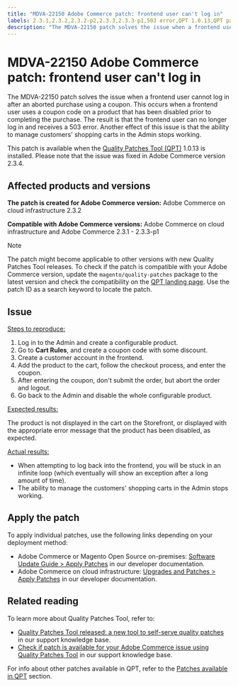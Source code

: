 ```yaml
---
title: "MDVA-22150 Adobe Commerce patch: frontend user can't log in"
labels: 2.3.1,2.3.2,2.3.2-p2,2.3.3,2.3.3-p1,503 error,QPT 1.0.13,QPT patches,Magento Commerce,Magento Commerce Cloud,Quality Patches Tool,aborted order,can't login,cancelled,coupon,disabled product,frontend user,Adobe Commerce,cloud infrastructure,on-premises
description: "The MDVA-22150 patch solves the issue when a frontend user cannot log in after an aborted purchase using a coupon. This occurs when a frontend user uses a coupon code on a product that has been disabled prior to completing the purchase. The result is that the frontend user can no longer log in and receives a 503 error. Another effect of this issue is that the ability to manage customers' shopping carts in the Admin stops working."
---
```


# MDVA-22150 Adobe Commerce patch: frontend user can't log in

The MDVA-22150 patch solves the issue when a frontend user cannot log in after an aborted purchase using a coupon. This occurs when a frontend user uses a coupon code on a product that has been disabled prior to completing the purchase. The result is that the frontend user can no longer log in and receives a 503 error. Another effect of this issue is that the ability to manage customers' shopping carts in the Admin stops working.

This patch is available when the [Quality Patches Tool (QPT)](https://devdocs.magento.com/guides/v2.4/comp-mgr/patching.html#mqp) 1.0.13 is installed. Please note that the issue was fixed in Adobe Commerce version 2.3.4.

## Affected products and versions

 **The patch is created for Adobe Commerce version:** Adobe Commerce on cloud infrastructure 2.3.2

 **Compatible with Adobe Commerce versions:** Adobe Commerce on cloud infrastructure and Adobe Commerce 2.3.1 - 2.3.3-p1

>[!NOTE]
>
>The patch might become applicable to other versions with new Quality Patches Tool releases. To check if the patch is compatible with your Adobe Commerce version, update the `magento/quality-patches` package to the latest version and check the compatibility on the [QPT landing page](https://devdocs.magento.com/quality-patches/tool.html#patch-grid). Use the patch ID as a search keyword to locate the patch.

## Issue

 <u>Steps to reproduce:</u>

1. Log in to the Admin and create a configurable product.
1. Go to **Cart Rules**, and create a coupon code with some discount.
1. Create a customer account in the frontend.
1. Add the product to the cart, follow the checkout process, and enter the coupon.
1. After entering the coupon, don't submit the order, but abort the order and logout.
1. Go back to the Admin and disable the whole configurable product.

 <u>Expected results:</u>

The product is not displayed in the cart on the Storefront, or displayed with the appropriate error message that the product has been disabled, as expected.

 <u>Actual results:</u>

* When attempting to log back into the frontend, you will be stuck in an infinite loop (which eventually will show an exception after a long amount of time).
* The ability to manage the customers' shopping carts in the Admin stops working.

## Apply the patch

To apply individual patches, use the following links depending on your deployment method:

* Adobe Commerce or Magento Open Source on-premises: [Software Update Guide > Apply Patches](https://devdocs.magento.com/guides/v2.4/comp-mgr/patching/mqp.html) in our developer documentation.
* Adobe Commerce on cloud infrastructure: [Upgrades and Patches > Apply Patches](https://devdocs.magento.com/cloud/project/project-patch.html) in our developer documentation.

## Related reading

To learn more about Quality Patches Tool, refer to:

* [Quality Patches Tool released: a new tool to self-serve quality patches](https://support.magento.com/hc/en-us/articles/360047139492) in our support knowledge base.
* [Check if patch is available for your Adobe Commerce issue using Quality Patches Tool](https://support.magento.com/hc/en-us/articles/360047125252) in our support knowledge base.

For info about other patches available in QPT, refer to the [Patches available in QPT](https://support.magento.com/hc/en-us/sections/360010506631-Patches-available-in-MQP-tool-) section. 

